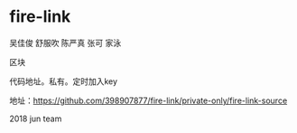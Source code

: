 # fire-link
吴佳俊 舒服吹 陈严真 张可 家泳

区块

代码地址。私有。定时加入key

地址：https://github.com/398907877/fire-link/private-only/fire-link-source

2018 jun team
